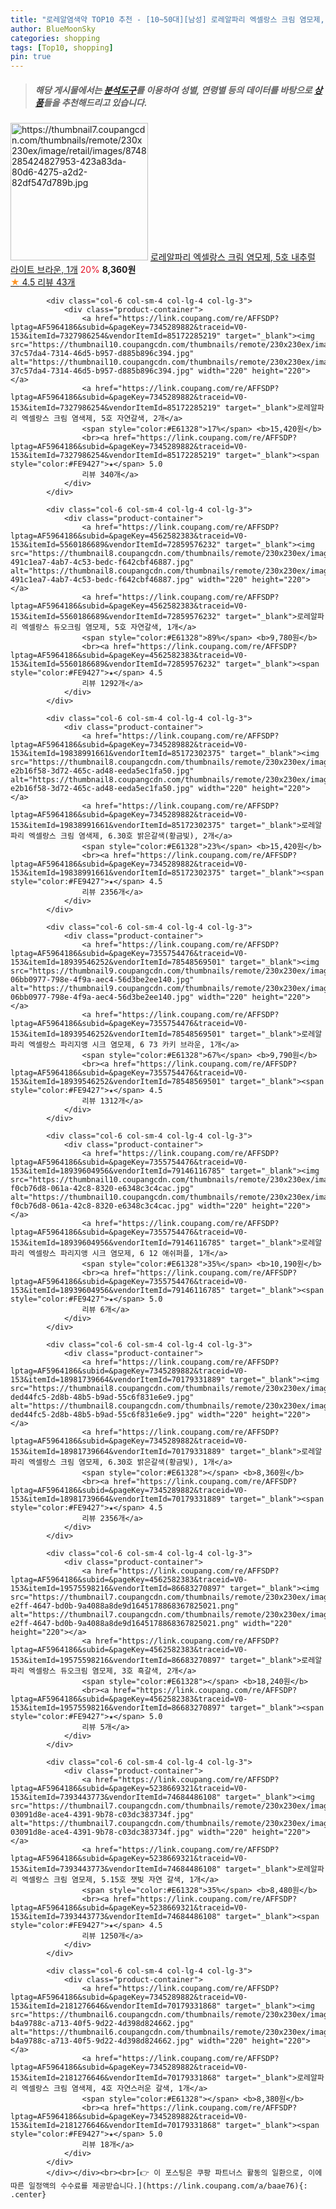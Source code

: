 ```yaml
---
title: "로레알염색약 TOP10 추천 - [10~50대][남성] 로레알파리 엑셀랑스 크림 염모제, 5호 내추럴 라이트 브라운, 1개"
author: BlueMoonSky
categories: shopping
tags: [Top10, shopping]
pin: true
---
```


> ##### 해당 게시물에서는 [**분석도구**](https://itemscout.io/)를 이용하여 **성별**, **연령별** 등의 데이터를 바탕으로 [**상품**](https://link.coupang.com/a/baae76)들을 추천해드리고 있습니다.
<div class="container"><div class="row">
            <div class="col-6 col-sm-4 col-lg-4 col-lg-3">
                <div class="product-container">
                    <a href="https://link.coupang.com/re/AFFSDP?lptag=AF5964186&subid=&pageKey=7345289882&traceid=V0-153&itemId=2181276649&vendorItemId=70179331880" target="_blank"><img src="https://thumbnail7.coupangcdn.com/thumbnails/remote/230x230ex/image/retail/images/8748285424827953-423a83da-80d6-4275-a2d2-82df547d789b.jpg" alt="https://thumbnail7.coupangcdn.com/thumbnails/remote/230x230ex/image/retail/images/8748285424827953-423a83da-80d6-4275-a2d2-82df547d789b.jpg" width="220" height="220"></a>
                    <a href="https://link.coupang.com/re/AFFSDP?lptag=AF5964186&subid=&pageKey=7345289882&traceid=V0-153&itemId=2181276649&vendorItemId=70179331880" target="_blank">로레알파리 엑셀랑스 크림 염모제, 5호 내추럴 라이트 브라운, 1개</a>
                    <span style="color:#E61328">20%</span> <b>8,360원</b>
                    <br><a href="https://link.coupang.com/re/AFFSDP?lptag=AF5964186&subid=&pageKey=7345289882&traceid=V0-153&itemId=2181276649&vendorItemId=70179331880" target="_blank"><span style="color:#FE9427">★</span> 4.5
                    리뷰 43개</a>
                </div>
            </div>
            
            <div class="col-6 col-sm-4 col-lg-4 col-lg-3">
                <div class="product-container">
                    <a href="https://link.coupang.com/re/AFFSDP?lptag=AF5964186&subid=&pageKey=7345289882&traceid=V0-153&itemId=7327986254&vendorItemId=85172285219" target="_blank"><img src="https://thumbnail10.coupangcdn.com/thumbnails/remote/230x230ex/image/retail/images/8759565208978262-37c57da4-7314-46d5-b957-d885b896c394.jpg" alt="https://thumbnail10.coupangcdn.com/thumbnails/remote/230x230ex/image/retail/images/8759565208978262-37c57da4-7314-46d5-b957-d885b896c394.jpg" width="220" height="220"></a>
                    <a href="https://link.coupang.com/re/AFFSDP?lptag=AF5964186&subid=&pageKey=7345289882&traceid=V0-153&itemId=7327986254&vendorItemId=85172285219" target="_blank">로레알파리 엑셀랑스 크림 염색제, 5호 자연갈색, 2개</a>
                    <span style="color:#E61328">17%</span> <b>15,420원</b>
                    <br><a href="https://link.coupang.com/re/AFFSDP?lptag=AF5964186&subid=&pageKey=7345289882&traceid=V0-153&itemId=7327986254&vendorItemId=85172285219" target="_blank"><span style="color:#FE9427">★</span> 5.0
                    리뷰 340개</a>
                </div>
            </div>
            
            <div class="col-6 col-sm-4 col-lg-4 col-lg-3">
                <div class="product-container">
                    <a href="https://link.coupang.com/re/AFFSDP?lptag=AF5964186&subid=&pageKey=4562582383&traceid=V0-153&itemId=5560186689&vendorItemId=72859576232" target="_blank"><img src="https://thumbnail8.coupangcdn.com/thumbnails/remote/230x230ex/image/retail/images/8748283513101441-491c1ea7-4ab7-4c53-bedc-f642cbf46887.jpg" alt="https://thumbnail8.coupangcdn.com/thumbnails/remote/230x230ex/image/retail/images/8748283513101441-491c1ea7-4ab7-4c53-bedc-f642cbf46887.jpg" width="220" height="220"></a>
                    <a href="https://link.coupang.com/re/AFFSDP?lptag=AF5964186&subid=&pageKey=4562582383&traceid=V0-153&itemId=5560186689&vendorItemId=72859576232" target="_blank">로레알파리 엑셀랑스 듀오크림 염모제, 5호 자연갈색, 1개</a>
                    <span style="color:#E61328">89%</span> <b>9,780원</b>
                    <br><a href="https://link.coupang.com/re/AFFSDP?lptag=AF5964186&subid=&pageKey=4562582383&traceid=V0-153&itemId=5560186689&vendorItemId=72859576232" target="_blank"><span style="color:#FE9427">★</span> 4.5
                    리뷰 1292개</a>
                </div>
            </div>
            
            <div class="col-6 col-sm-4 col-lg-4 col-lg-3">
                <div class="product-container">
                    <a href="https://link.coupang.com/re/AFFSDP?lptag=AF5964186&subid=&pageKey=7345289882&traceid=V0-153&itemId=19838991661&vendorItemId=85172302375" target="_blank"><img src="https://thumbnail8.coupangcdn.com/thumbnails/remote/230x230ex/image/retail/images/1505420857517222-e2b16f58-3d72-465c-ad48-eeda5ec1fa50.jpg" alt="https://thumbnail8.coupangcdn.com/thumbnails/remote/230x230ex/image/retail/images/1505420857517222-e2b16f58-3d72-465c-ad48-eeda5ec1fa50.jpg" width="220" height="220"></a>
                    <a href="https://link.coupang.com/re/AFFSDP?lptag=AF5964186&subid=&pageKey=7345289882&traceid=V0-153&itemId=19838991661&vendorItemId=85172302375" target="_blank">로레알파리 엑셀랑스 크림 염색제, 6.30호 밝은갈색(황금빛), 2개</a>
                    <span style="color:#E61328">23%</span> <b>15,420원</b>
                    <br><a href="https://link.coupang.com/re/AFFSDP?lptag=AF5964186&subid=&pageKey=7345289882&traceid=V0-153&itemId=19838991661&vendorItemId=85172302375" target="_blank"><span style="color:#FE9427">★</span> 4.5
                    리뷰 2356개</a>
                </div>
            </div>
            
            <div class="col-6 col-sm-4 col-lg-4 col-lg-3">
                <div class="product-container">
                    <a href="https://link.coupang.com/re/AFFSDP?lptag=AF5964186&subid=&pageKey=7355754476&traceid=V0-153&itemId=18939546252&vendorItemId=78548569501" target="_blank"><img src="https://thumbnail9.coupangcdn.com/thumbnails/remote/230x230ex/image/retail/images/8748287129357987-06bb0977-798e-4f9a-aec4-56d3be2ee140.jpg" alt="https://thumbnail9.coupangcdn.com/thumbnails/remote/230x230ex/image/retail/images/8748287129357987-06bb0977-798e-4f9a-aec4-56d3be2ee140.jpg" width="220" height="220"></a>
                    <a href="https://link.coupang.com/re/AFFSDP?lptag=AF5964186&subid=&pageKey=7355754476&traceid=V0-153&itemId=18939546252&vendorItemId=78548569501" target="_blank">로레알파리 엑셀랑스 파리지앵 시크 염모제, 6 73 카키 브라운, 1개</a>
                    <span style="color:#E61328">67%</span> <b>9,790원</b>
                    <br><a href="https://link.coupang.com/re/AFFSDP?lptag=AF5964186&subid=&pageKey=7355754476&traceid=V0-153&itemId=18939546252&vendorItemId=78548569501" target="_blank"><span style="color:#FE9427">★</span> 4.5
                    리뷰 1312개</a>
                </div>
            </div>
            
            <div class="col-6 col-sm-4 col-lg-4 col-lg-3">
                <div class="product-container">
                    <a href="https://link.coupang.com/re/AFFSDP?lptag=AF5964186&subid=&pageKey=7355754476&traceid=V0-153&itemId=18939604956&vendorItemId=79146116785" target="_blank"><img src="https://thumbnail10.coupangcdn.com/thumbnails/remote/230x230ex/image/retail/images/8748287237359773-f0cb76d8-061a-42c8-8320-e6348c3c4cac.jpg" alt="https://thumbnail10.coupangcdn.com/thumbnails/remote/230x230ex/image/retail/images/8748287237359773-f0cb76d8-061a-42c8-8320-e6348c3c4cac.jpg" width="220" height="220"></a>
                    <a href="https://link.coupang.com/re/AFFSDP?lptag=AF5964186&subid=&pageKey=7355754476&traceid=V0-153&itemId=18939604956&vendorItemId=79146116785" target="_blank">로레알파리 엑셀랑스 파리지앵 시크 염모제, 6 12 애쉬퍼플, 1개</a>
                    <span style="color:#E61328">35%</span> <b>10,190원</b>
                    <br><a href="https://link.coupang.com/re/AFFSDP?lptag=AF5964186&subid=&pageKey=7355754476&traceid=V0-153&itemId=18939604956&vendorItemId=79146116785" target="_blank"><span style="color:#FE9427">★</span> 5.0
                    리뷰 6개</a>
                </div>
            </div>
            
            <div class="col-6 col-sm-4 col-lg-4 col-lg-3">
                <div class="product-container">
                    <a href="https://link.coupang.com/re/AFFSDP?lptag=AF5964186&subid=&pageKey=7345289882&traceid=V0-153&itemId=18981739664&vendorItemId=70179331889" target="_blank"><img src="https://thumbnail8.coupangcdn.com/thumbnails/remote/230x230ex/image/retail/images/1505420747873075-ded44fc5-2d8b-48b5-b9ad-55c6f831e6e9.jpg" alt="https://thumbnail8.coupangcdn.com/thumbnails/remote/230x230ex/image/retail/images/1505420747873075-ded44fc5-2d8b-48b5-b9ad-55c6f831e6e9.jpg" width="220" height="220"></a>
                    <a href="https://link.coupang.com/re/AFFSDP?lptag=AF5964186&subid=&pageKey=7345289882&traceid=V0-153&itemId=18981739664&vendorItemId=70179331889" target="_blank">로레알파리 엑셀랑스 크림 염모제, 6.30호 밝은갈색(황금빛), 1개</a>
                    <span style="color:#E61328"></span> <b>8,360원</b>
                    <br><a href="https://link.coupang.com/re/AFFSDP?lptag=AF5964186&subid=&pageKey=7345289882&traceid=V0-153&itemId=18981739664&vendorItemId=70179331889" target="_blank"><span style="color:#FE9427">★</span> 4.5
                    리뷰 2356개</a>
                </div>
            </div>
            
            <div class="col-6 col-sm-4 col-lg-4 col-lg-3">
                <div class="product-container">
                    <a href="https://link.coupang.com/re/AFFSDP?lptag=AF5964186&subid=&pageKey=4562582383&traceid=V0-153&itemId=19575598216&vendorItemId=86683270897" target="_blank"><img src="https://thumbnail7.coupangcdn.com/thumbnails/remote/230x230ex/image/retail/images/3acd4545-e2ff-4647-bd0b-9a4088a8de9d1645178868367825021.png" alt="https://thumbnail7.coupangcdn.com/thumbnails/remote/230x230ex/image/retail/images/3acd4545-e2ff-4647-bd0b-9a4088a8de9d1645178868367825021.png" width="220" height="220"></a>
                    <a href="https://link.coupang.com/re/AFFSDP?lptag=AF5964186&subid=&pageKey=4562582383&traceid=V0-153&itemId=19575598216&vendorItemId=86683270897" target="_blank">로레알파리 엑셀랑스 듀오크림 염모제, 3호 흑갈색, 2개</a>
                    <span style="color:#E61328"></span> <b>18,240원</b>
                    <br><a href="https://link.coupang.com/re/AFFSDP?lptag=AF5964186&subid=&pageKey=4562582383&traceid=V0-153&itemId=19575598216&vendorItemId=86683270897" target="_blank"><span style="color:#FE9427">★</span> 5.0
                    리뷰 5개</a>
                </div>
            </div>
            
            <div class="col-6 col-sm-4 col-lg-4 col-lg-3">
                <div class="product-container">
                    <a href="https://link.coupang.com/re/AFFSDP?lptag=AF5964186&subid=&pageKey=5238669321&traceid=V0-153&itemId=7393443773&vendorItemId=74684486108" target="_blank"><img src="https://thumbnail7.coupangcdn.com/thumbnails/remote/230x230ex/image/retail/images/8748286017964968-03091d8e-ace4-4391-9b78-c03dc383734f.jpg" alt="https://thumbnail7.coupangcdn.com/thumbnails/remote/230x230ex/image/retail/images/8748286017964968-03091d8e-ace4-4391-9b78-c03dc383734f.jpg" width="220" height="220"></a>
                    <a href="https://link.coupang.com/re/AFFSDP?lptag=AF5964186&subid=&pageKey=5238669321&traceid=V0-153&itemId=7393443773&vendorItemId=74684486108" target="_blank">로레알파리 엑셀랑스 크림 염모제, 5.15호 잿빛 자연 갈색, 1개</a>
                    <span style="color:#E61328">35%</span> <b>8,480원</b>
                    <br><a href="https://link.coupang.com/re/AFFSDP?lptag=AF5964186&subid=&pageKey=5238669321&traceid=V0-153&itemId=7393443773&vendorItemId=74684486108" target="_blank"><span style="color:#FE9427">★</span> 4.5
                    리뷰 1250개</a>
                </div>
            </div>
            
            <div class="col-6 col-sm-4 col-lg-4 col-lg-3">
                <div class="product-container">
                    <a href="https://link.coupang.com/re/AFFSDP?lptag=AF5964186&subid=&pageKey=7345289882&traceid=V0-153&itemId=2181276646&vendorItemId=70179331868" target="_blank"><img src="https://thumbnail6.coupangcdn.com/thumbnails/remote/230x230ex/image/retail/images/8748285112350077-b4a9788c-a713-40f5-9d22-4d398d824662.jpg" alt="https://thumbnail6.coupangcdn.com/thumbnails/remote/230x230ex/image/retail/images/8748285112350077-b4a9788c-a713-40f5-9d22-4d398d824662.jpg" width="220" height="220"></a>
                    <a href="https://link.coupang.com/re/AFFSDP?lptag=AF5964186&subid=&pageKey=7345289882&traceid=V0-153&itemId=2181276646&vendorItemId=70179331868" target="_blank">로레알파리 엑셀랑스 크림 염색제, 4호 자연스러운 갈색, 1개</a>
                    <span style="color:#E61328"></span> <b>8,380원</b>
                    <br><a href="https://link.coupang.com/re/AFFSDP?lptag=AF5964186&subid=&pageKey=7345289882&traceid=V0-153&itemId=2181276646&vendorItemId=70179331868" target="_blank"><span style="color:#FE9427">★</span> 5.0
                    리뷰 18개</a>
                </div>
            </div>
            </div></div><br><br>[👉 이 포스팅은 쿠팡 파트너스 활동의 일환으로, 이에 따른 일정액의 수수료를 제공받습니다.](https://link.coupang.com/a/baae76){: .center}